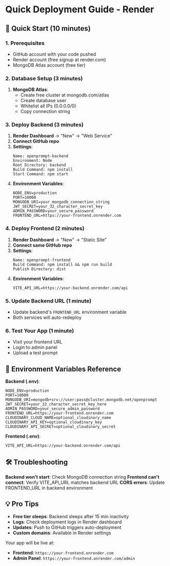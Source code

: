 # Quick Deployment Guide - Render

## 🚀 Quick Start (10 minutes)

### 1. Prerequisites
- GitHub account with your code pushed
- Render account (free signup at render.com)
- MongoDB Atlas account (free tier)

### 2. Database Setup (3 minutes)
1. **MongoDB Atlas**: 
   - Create free cluster at mongodb.com/atlas
   - Create database user
   - Whitelist all IPs (0.0.0.0/0)
   - Copy connection string

### 3. Deploy Backend (3 minutes)
1. **Render Dashboard** → "New" → "Web Service"
2. **Connect GitHub repo**
3. **Settings**:
   ```
   Name: openprompt-backend
   Environment: Node
   Root Directory: backend
   Build Command: npm install
   Start Command: npm start
   ```
4. **Environment Variables**:
   ```
   NODE_ENV=production
   PORT=10000
   MONGODB_URI=your_mongodb_connection_string
   JWT_SECRET=your_32_character_secret_key
   ADMIN_PASSWORD=your_secure_password
   FRONTEND_URL=https://your-frontend.onrender.com
   ```

### 4. Deploy Frontend (2 minutes)
1. **Render Dashboard** → "New" → "Static Site"
2. **Connect same GitHub repo**
3. **Settings**:
   ```
   Name: openprompt-frontend
   Build Command: npm install && npm run build
   Publish Directory: dist
   ```
4. **Environment Variables**:
   ```
   VITE_API_URL=https://your-backend.onrender.com/api
   ```

### 5. Update Backend URL (1 minute)
- Update backend's `FRONTEND_URL` environment variable
- Both services will auto-redeploy

### 6. Test Your App (1 minute)
- Visit your frontend URL
- Login to admin panel
- Upload a test prompt

## 🔧 Environment Variables Reference

**Backend (.env)**:
```env
NODE_ENV=production
PORT=10000
MONGODB_URI=mongodb+srv://user:pass@cluster.mongodb.net/openprompt
JWT_SECRET=your_32_character_secret_key_here
ADMIN_PASSWORD=your_secure_admin_password
FRONTEND_URL=https://your-frontend.onrender.com
CLOUDINARY_CLOUD_NAME=optional_cloudinary_name
CLOUDINARY_API_KEY=optional_cloudinary_key
CLOUDINARY_API_SECRET=optional_cloudinary_secret
```

**Frontend (.env)**:
```env
VITE_API_URL=https://your-backend.onrender.com/api
```

## 🛠️ Troubleshooting

**Backend won't start**: Check MongoDB connection string
**Frontend can't connect**: Verify VITE_API_URL matches backend URL
**CORS errors**: Update FRONTEND_URL in backend environment

## 💡 Pro Tips

- **Free tier sleeps**: Backend sleeps after 15 min inactivity
- **Logs**: Check deployment logs in Render dashboard
- **Updates**: Push to GitHub triggers auto-deployment
- **Custom domains**: Available in Render settings

Your app will be live at:
- **Frontend**: `https://your-frontend.onrender.com`
- **Admin Panel**: `https://your-frontend.onrender.com/admin`